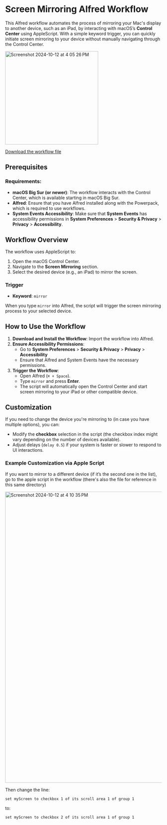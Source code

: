 # Screen Mirroring Alfred Workflow

This Alfred workflow automates the process of mirroring your Mac's display to another device, such as an iPad, by interacting with macOS’s **Control Center** using AppleScript. With a simple keyword trigger, you can quickly initiate screen mirroring to your device without manually navigating through the Control Center.

<img width="299" alt="Screenshot 2024-10-12 at 4 05 26 PM" src="https://github.com/user-attachments/assets/67c610d8-ff65-4a8f-8aec-59cce3837dbb">

[Download the workflow file](https://github.com/jjdiazo1/AlfredWorkflows/blob/d0ba3b2c0d0d36a485e371ef5e61e2f68376c154/Mirror/Mirror.alfredworkflow)

## Prerequisites

### Requirements:
- **macOS Big Sur (or newer)**: The workflow interacts with the Control Center, which is available starting in macOS Big Sur.
- **Alfred**: Ensure that you have Alfred installed along with the Powerpack, which is required to use workflows.
- **System Events Accessibility**: Make sure that **System Events** has accessibility permissions in **System Preferences** > **Security & Privacy** > **Privacy** > **Accessibility**.

## Workflow Overview

The workflow uses AppleScript to:
1. Open the macOS Control Center.
2. Navigate to the **Screen Mirroring** section.
3. Select the desired device (e.g., an iPad) to mirror the screen.

### Trigger

- **Keyword**: `mirror`

When you type `mirror` into Alfred, the script will trigger the screen mirroring process to your selected device.

## How to Use the Workflow

1. **Download and Install the Workflow**: Import the workflow into Alfred.
2. **Ensure Accessibility Permissions**: 
   - Go to **System Preferences** > **Security & Privacy** > **Privacy** > **Accessibility** 
   - Ensure that Alfred and System Events have the necessary permissions.
3. **Trigger the Workflow**: 
   - Open Alfred (`⌘ + Space`).
   - Type `mirror` and press **Enter**.
   - The script will automatically open the Control Center and start screen mirroring to your iPad or other compatible device.

## Customization

If you need to change the device you're mirroring to (in case you have multiple options), you can:

- Modify the **checkbox** selection in the script (the checkbox index might vary depending on the number of devices available).
- Adjust delays (`delay 0.5`) if your system is faster or slower to respond to UI interactions.

### Example Customization via Apple Script

If you want to mirror to a different device (if it’s the second one in the list), go to the apple script in the workflow (there's also the file for reference in this same directory) 

<img width="933" alt="Screenshot 2024-10-12 at 4 10 35 PM" src="https://github.com/user-attachments/assets/c2b20653-23e1-4186-8597-a2b5e4c1f657">

Then change the line:

```applescript
set myScreen to checkbox 1 of its scroll area 1 of group 1
```

to:

``` applescript
set myScreen to checkbox 2 of its scroll area 1 of group 1
```



